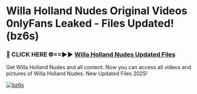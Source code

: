 # Willa Holland Nudes Original Videos 0nlyFans Leaked - Files Updated! (bz6s)

<h3>🔴 CLICK HERE 🌐==►► <a href="https://tinyurl.com/52m3yx9h" rel="nofollow">Willa Holland Nudes Updated Files</a></h3>

Get Willa Holland Nudes and all content. Now you can access all videos and pictures of Willa Holland Nudes. New Updated Files 2025!

[![bz6s](https://i.imgur.com/TnHtlc8.gif)](https://tinyurl.com/52m3yx9h)
